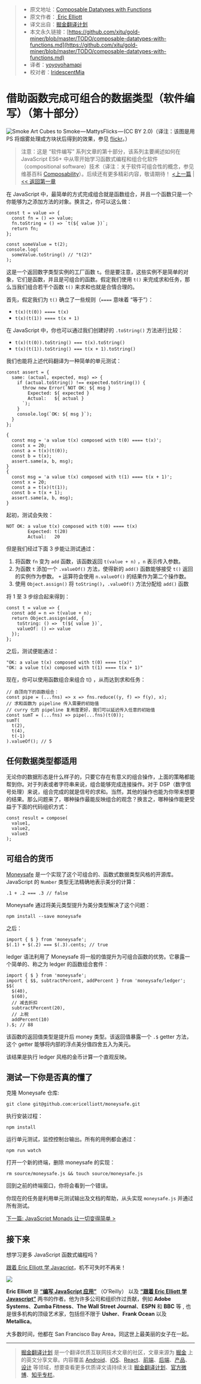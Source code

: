 
> * 原文地址：[Composable Datatypes with Functions](https://medium.com/javascript-scene/composable-datatypes-with-functions-aec72db3b093)
> * 原文作者：[
Eric Elliott](https://medium.com/@_ericelliott?source=post_header_lockup)
> * 译文出自：[掘金翻译计划](https://github.com/xitu/gold-miner)
> * 本文永久链接：[https://github.com/xitu/gold-miner/blob/master/TODO/composable-datatypes-with-functions.md](https://github.com/xitu/gold-miner/blob/master/TODO/composable-datatypes-with-functions.md)
> * 译者：[yoyoyohamapi](https://github.com/yoyoyohamapi)
> * 校对者：[IridescentMia](https://github.com/IridescentMia)

# 借助函数完成可组合的数据类型（软件编写）（第十部分）

![Smoke Art Cubes to Smoke — MattysFlicks — (CC BY 2.0)](https://cdn-images-1.medium.com/max/800/1*uVpU7iruzXafhU2VLeH4lw.jpeg)（译注：该图是用 PS 将烟雾处理成方块状后得到的效果，参见 [flickr](https://www.flickr.com/photos/68397968@N07/11432696204)。）

> 注意：这是 “软件编写” 系列文章的第十部分，该系列主要阐述如何在 JavaScript ES6+ 中从零开始学习函数式编程和组合化软件（compositional software）技术（译注：关于软件可组合性的概念，参见维基百科 [Composability](https://en.wikipedia.org/wiki/Composability)）。后续还有更多精彩内容，敬请期待！
> [<上一篇](https://medium.com/javascript-scene/why-composition-is-harder-with-classes-c3e627dcd0aa) | [<< 返回第一章](https://github.com/xitu/gold-miner/blob/master/TODO/the-rise-and-fall-and-rise-of-functional-programming-composable-software.md)

在 JavaScript 中，最简单的方式完成组合就是函数组合，并且一个函数只是一个你能够为之添加方法的对象。换言之，你可以这么做：

```
const t = value => {
  const fn = () => value;
  fn.toString = () => `t(${ value })`;
  return fn;
};

const someValue = t(2);
console.log(
  someValue.toString() // "t(2)"
);
```

这是一个返回数字类型实例的工厂函数 `t`。但是要注意，这些实例不是简单的对象，它们是函数，并且是可组合的函数。假定我们使用 `t()` 来完成求和任务，那么当我们组合若干个函数 `t()` 来求和也就是合情合理的。 

首先，假定我们为 `t()` 确立了一些规则（`====` 意味着 “等于”）：

- `t(x)(t(0)) ==== t(x)`
- `t(x)(t(1)) ==== t(x + 1)`

在 JavaScript 中，你也可以通过我们创建好的 `.toString()` 方法进行比较：

- `t(x)(t(0)).toString() === t(x).toString()`
- `t(x)(t(1)).toString() === t(x + 1).toString()`

我们也能将上述代码翻译为一种简单的单元测试：

```
const assert = {
  same: (actual, expected, msg) => {
    if (actual.toString() !== expected.toString()) {
      throw new Error(`NOT OK: ${ msg }
        Expected: ${ expected }
        Actual:   ${ actual }
      `);
    }
    console.log(`OK: ${ msg }`);
  }
};

{
  const msg = 'a value t(x) composed with t(0) ==== t(x)';
  const x = 20;
  const a = t(x)(t(0));
  const b = t(x);
  assert.same(a, b, msg);
}
{
  const msg = 'a value t(x) composed with t(1) ==== t(x + 1)';
  const x = 20;
  const a = t(x)(t(1));
  const b = t(x + 1);
  assert.same(a, b, msg);
}
```

起初，测试会失败：

```
NOT OK: a value t(x) composed with t(0) ==== t(x)
        Expected: t(20)
        Actual:   20
```

但是我们经过下面 3 步能让测试通过：

1. 将函数 `fn` 变为 `add` 函数，该函数返回 `t(value + n)` ，`n` 表示传入参数。
2. 为函数 `t` 添加一个 `.valueOf()` 方法，使得新的 `add()` 函数能够接受 `t()` 返回的实例作为参数。 `+` 运算符会使用 `n.valueOf()` 的结果作为第二个操作数。
3. 使用 `Object.assign()` 将 `toString()`，`.valueOf()` 方法分配给 `add()` 函数

将 1 至 3 步综合起来得到：

```
const t = value => {
  const add = n => t(value + n);
  return Object.assign(add, {
    toString: () => `t(${ value })`,
    valueOf: () => value
  });
};
```

之后，测试便能通过：

```
"OK: a value t(x) composed with t(0) ==== t(x)"
"OK: a value t(x) composed with t(1) ==== t(x + 1)"
```

现在，你可以使用函数组合来组合 t() ，从而达到求和任务：

```
// 自顶向下的函数组合：
const pipe = (...fns) => x => fns.reduce((y, f) => f(y), x);
// 求和函数为 pipeline 传入需要的初始值
// curry 化的 pipeline 复用度更好，我们可以延迟传入任意的初始值
const sumT = (...fns) => pipe(...fns)(t(0));
sumT(
  t(2),
  t(4),
  t(-1)
).valueOf(); // 5
```

## 任何数据类型都适用

无论你的数据形态是什么样子的，只要它存在有意义的组合操作，上面的策略都能帮到你。对于列表或者字符串来说，组合能够完成连接操作。对于 DSP（数字信号处理）来说，组合完成的就是信号的求和。当然，其他的操作也能为你带来想要的结果。那么问题来了，哪种操作最能反映组合的观念？换言之，哪种操作能更受益于下面的代码组织方式：

```
const result = compose(
  value1,
  value2,
  value3
);
```

## 可组合的货币

[Moneysafe](https://github.com/ericelliott/moneysafe) 是一个实现了这个可组合的、函数式数据类型风格的开源库。JavaScript 的 `Number` 类型无法精确地表示美分的计算：

```
.1 + .2 === .3 // false
```

Moneysafe 通过将美元类型提升为美分类型解决了这个问题：

```
npm install --save moneysafe
```

之后：

```
import { $ } from 'moneysafe';
$(.1) + $(.2) === $(.3).cents; // true
```

ledger 语法利用了 Moneysafe 将一般的值提升为可组合函数的优势。它暴露一个简单的、称之为 ledger 的函数组合套件：

```
import { $ } from 'moneysafe';
import { $$, subtractPercent, addPercent } from 'moneysafe/ledger';
$$(
  $(40),
  $(60),
  // 减去折扣
  subtractPercent(20),
  // 上税
  addPercent(10)
).$; // 88
```

该函数的返回值类型是提升后 money 类型。该返回值暴露一个 `.$` getter 方法，这个 getter 能够将内部的浮点美分值四舍五入为美元。

该结果是执行 ledger 风格的金币计算一个直观反映。

## 测试一下你是否真的懂了

克隆 Moneysafe 仓库:

```
git clone git@github.com:ericelliott/moneysafe.git
```


执行安装过程：

```
npm install
```

运行单元测试，监控控制台输出。所有的用例都会通过：

```
npm run watch
```

打开一个新的终端，删除 moneysafe 的实现：

```
rm source/moneysafe.js && touch source/moneysafe.js
```

回到之前的终端窗口，你将会看到一个错误。

你现在的任务是利用单元测试输出及文档的帮助，从头实现 `moneysafe.js` 并通过所有测试。

[下一篇: JavaScript Monads 让一切变得简单 >](https://medium.com/javascript-scene/javascript-monads-made-simple-7856be57bfe8)

## 接下来

想学习更多 JavaScript 函数式编程吗？

[跟着 Eric Elliott 学 Javacript](http://ericelliottjs.com/product/lifetime-access-pass/)，机不可失时不再来！

[<img class="progressiveMedia-noscript js-progressiveMedia-inner" src="https://cdn-images-1.medium.com/max/800/1*3njisYUeHOdyLCGZ8czt_w.jpeg">](https://ericelliottjs.com/product/lifetime-access-pass/)

**Eric Elliott** 是  [**“编写 JavaScript 应用”**](http://pjabook.com) （O’Reilly） 以及 [**“跟着 Eric Elliott 学 Javascript”**](http://ericelliottjs.com/product/lifetime-access-pass/) 两书的作者。他为许多公司和组织作过贡献，例如 **Adobe Systems**、**Zumba Fitness**、**The Wall Street Journal**、**ESPN** 和 **BBC** 等 , 也是很多机构的顶级艺术家，包括但不限于 **Usher**、**Frank Ocean** 以及 **Metallica**。

大多数时间，他都在 San Francisco Bay Area，同这世上最美丽的女子在一起。


---

> [掘金翻译计划](https://github.com/xitu/gold-miner) 是一个翻译优质互联网技术文章的社区，文章来源为 [掘金](https://juejin.im) 上的英文分享文章。内容覆盖 [Android](https://github.com/xitu/gold-miner#android)、[iOS](https://github.com/xitu/gold-miner#ios)、[React](https://github.com/xitu/gold-miner#react)、[前端](https://github.com/xitu/gold-miner#前端)、[后端](https://github.com/xitu/gold-miner#后端)、[产品](https://github.com/xitu/gold-miner#产品)、[设计](https://github.com/xitu/gold-miner#设计) 等领域，想要查看更多优质译文请持续关注 [掘金翻译计划](https://github.com/xitu/gold-miner)、[官方微博](http://weibo.com/juejinfanyi)、[知乎专栏](https://zhuanlan.zhihu.com/juejinfanyi)。
